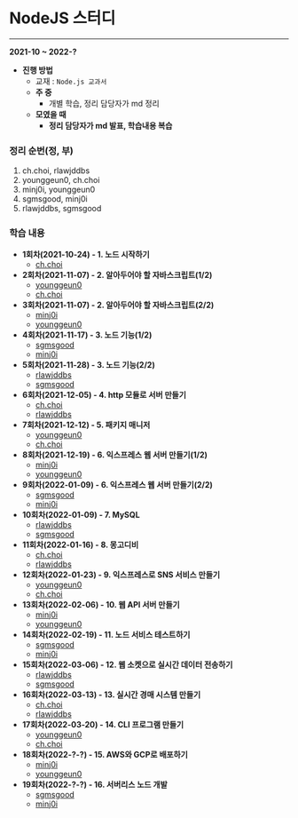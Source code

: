# NodeJS 스터디

---

**2021-10 ~ 2022-?**
* **진행 방법**
  * 교재 : `Node.js 교과서`
  * **주 중**
    * 개별 학습, 정리 담당자가 md 정리
  * **모였을 때**
    * **정리 담당자가 md 발표, 학습내용 복습**
    
### 정리 순번(정, 부)
1. ch.choi, rlawjddbs
2. younggeun0, ch.choi
3. minj0i, younggeun0
4. sgmsgood, minj0i
5. rlawjddbs, sgmsgood

### 학습 내용
  * **1회차(2021-10-24) - 1. 노드 시작하기**
    * [ch.choi](https://github.com/ohbokdong/NodeJSStudy/blob/main/summary/week1/ch.choi.md)
  * **2회차(2021-11-07) - 2. 알아두어야 할 자바스크립트(1/2)**
    * [younggeun0](https://github.com/ohbokdong/NodeJSStudy/blob/main/summary/week2/younggeun0.md)
    * [ch.choi](https://github.com/ohbokdong/NodeJSStudy/blob/main/summary/week2/ch.choi.md)
  * **3회차(2021-11-07) - 2. 알아두어야 할 자바스크립트(2/2)**
    * [minj0i](https://github.com/ohbokdong/NodeJSStudy/blob/main/summary/week3/minj0i.md)
    * [younggeun0](https://github.com/ohbokdong/NodeJSStudy/blob/main/summary/week2/younggeun0.md#22-%ED%94%84%EB%A1%A0%ED%8A%B8%EC%97%94%EB%93%9C-%EC%9E%90%EB%B0%94%EC%8A%A4%ED%81%AC%EB%A6%BD%ED%8A%B8)
  * **4회차(2021-11-17) - 3. 노드 기능(1/2)**
    * [sgmsgood](https://github.com/ohbokdong/NodeJSStudy/blob/main/summary/week4/sgmsgood.md)
    * [minj0i](https://github.com/ohbokdong/NodeJSStudy/blob/main/summary/week4/minj0i.md)
  * **5회차(2021-11-28) - 3. 노드 기능(2/2)**
    * [rlawjddbs](https://github.com/ohbokdong/NodeJSStudy/blob/main/summary/week5/rlawjddbs.md)
    * [sgmsgood](https://github.com/ohbokdong/NodeJSStudy/blob/main/summary/week5/sgmsgood.md)
  * **6회차(2021-12-05) - 4. http 모듈로 서버 만들기**
    * [ch.choi](https://github.com/ohbokdong/NodeJSStudy/blob/main/summary/week6/ch.choi.md)
    * [rlawjddbs](https://github.com/ohbokdong/NodeJSStudy/blob/main/summary/week6/rlawjddbs.md)
  * **7회차(2021-12-12) - 5. 패키지 매니저**
    * [younggeun0](https://github.com/ohbokdong/NodeJSStudy/blob/main/summary/week7/younggeun0.md)
    * [ch.choi](https://github.com/ohbokdong/NodeJSStudy/blob/main/summary/week7/ch.choi.md)
  * **8회차(2021-12-19) - 6. 익스프레스 웹 서버 만들기(1/2)**
    * [minj0i](https://github.com/ohbokdong/NodeJSStudy/blob/main/summary/week8/minj0i.md)
    * [younggeun0](https://github.com/ohbokdong/NodeJSStudy/blob/main/summary/week8/younggeun0.md)
  * **9회차(2022-01-09) - 6. 익스프레스 웹 서버 만들기(2/2)**
    * [sgmsgood](https://github.com/ohbokdong/NodeJSStudy/blob/main/summary/week9/sgmsgood.md)
    * [minj0i](https://github.com/ohbokdong/NodeJSStudy/blob/main/summary/week9/minj0i.md)
  * **10회차(2022-01-09) - 7. MySQL**
    * [rlawjddbs](https://github.com/ohbokdong/NodeJSStudy/blob/main/summary/week10/rlawjddbs.md)
    * [sgmsgood](https://github.com/ohbokdong/NodeJSStudy/blob/main/summary/week10/sgmsgood.md)
  * **11회차(2022-01-16) - 8. 몽고디비**
    * [ch.choi](https://github.com/ohbokdong/NodeJSStudy/blob/main/summary/week11/ch.choi.md)
    * [rlawjddbs](https://github.com/ohbokdong/NodeJSStudy/blob/main/summary/week11/rlawjddbs.md)
  * **12회차(2022-01-23) - 9. 익스프레스로 SNS 서비스 만들기**
    * [younggeun0](https://github.com/ohbokdong/NodeJSStudy/blob/main/summary/week12/younggeun0.md)
    * [ch.choi](https://github.com/ohbokdong/NodeJSStudy/blob/main/summary/week12/ch.choi.md)
  * **13회차(2022-02-06) - 10. 웹 API 서버 만들기**
    * [minj0i](https://github.com/ohbokdong/NodeJSStudy/blob/main/summary/week13/minj0i.md)
    * [younggeun0](https://github.com/ohbokdong/NodeJSStudy/blob/main/summary/week13/younggeun0.md)
  * **14회차(2022-02-19) - 11. 노드 서비스 테스트하기**
    * [sgmsgood](https://github.com/ohbokdong/NodeJSStudy/blob/main/summary/week14/sgmsgood.md)
    * [minj0i](https://github.com/ohbokdong/NodeJSStudy/blob/main/summary/week14/minj0i.md)
  * **15회차(2022-03-06) - 12. 웹 소켓으로 실시간 데이터 전송하기**
    * [rlawjddbs](https://github.com/ohbokdong/NodeJSStudy/blob/main/summary/week15/rlawjddbs.md)
    * [sgmsgood](https://github.com/ohbokdong/NodeJSStudy/blob/main/summary/week15/sgmsgood.md)
  * **16회차(2022-03-13) - 13. 실시간 경매 시스템 만들기**
    * [ch.choi](https://github.com/ohbokdong/NodeJSStudy/blob/main/summary/week16/ch.choi.md)
    * [rlawjddbs](https://github.com/ohbokdong/NodeJSStudy/blob/main/summary/week16/rlawjddbs.md)
  * **17회차(2022-03-20) - 14. CLI 프로그램 만들기**
    * [younggeun0](https://github.com/ohbokdong/NodeJSStudy/blob/main/summary/week17/younggeun0.md)
    * [ch.choi](https://github.com/ohbokdong/NodeJSStudy/blob/main/summary/week17/ch.choi.md)
  * **18회차(2022-?-?) - 15. AWS와 GCP로 배포하기**
    * [minj0i](https://github.com/ohbokdong/NodeJSStudy/blob/main/summary/week18/minj0i.md)
    * [younggeun0](https://github.com/ohbokdong/NodeJSStudy/blob/main/summary/week18/younggeun0.md)
  * **19회차(2022-?-?) - 16. 서버리스 노드 개발**
    * [sgmsgood](https://github.com/ohbokdong/NodeJSStudy/blob/main/summary/week19/sgmsgood.md)
    * [minj0i](https://github.com/ohbokdong/NodeJSStudy/blob/main/summary/week19/minj0i.md)

